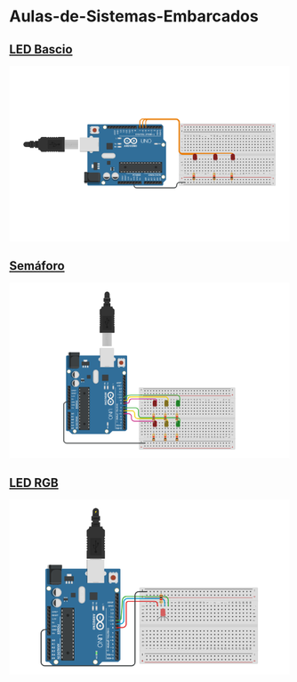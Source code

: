 # Aulas-de-Sistemas-Embarcados

## [LED Bascio](/LED_Basico)
![img](./LED_Basico/t725%20(2).png "Pisca pisca")
## [Semáforo](/Semaforo)
![img](./Semaforo/t725%20(1).png "Semáforo")
## [LED RGB](/LED_RGB/)
![img](./LED_RGB/t725.png "LED RGB")
